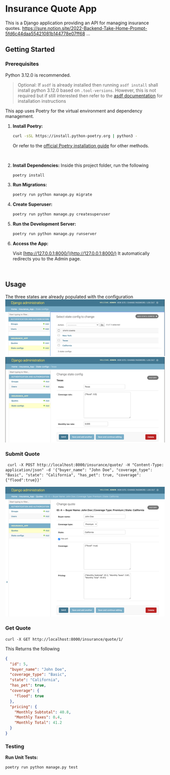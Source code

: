 # Insurance Quote App
This is a Django application providing an API for managing insurance quotes.
https://sure.notion.site/2022-Backend-Take-Home-Prompt-5fd6c44daa55421081b144778e07ff68
...

## Getting Started

### Prerequisites
Python 3.12.0 is recommended. 
> Optional: 
If `asdf` is already installed then running `asdf install` shall install python 3.12.0 based on `.tool-versions`. However, this is not required but if still interested then refer to the [asdf documentation](https://asdf-vm.com/#/core-manage-asdf) for installation instructions 

This app uses Poetry for the virtual environment and dependency management.


1. **Install Poetry:**

    ```bash
    curl -sSL https://install.python-poetry.org | python3 -
    ```

    Or refer to the [official Poetry installation guide](https://python-poetry.org/docs/#installation) for other methods.
<br>

2. **Install Dependencies:**
    Inside this project folder, run the following

    ```bash
    poetry install
    ```

3. **Run Migrations:**

    ```bash
    poetry run python manage.py migrate
    ```

5. **Create Superuser:**

    ```bash
    poetry run python manage.py createsuperuser
    ```

6. **Run the Development Server:**

    ```bash
    poetry run python manage.py runserver
    ```

7. **Access the App:**

    Visit [http://127.0.0.1:8000/](http://127.0.0.1:8000/) It automatically redirects you to the Admin page.
<br>


## Usage
The three states are already populated with the configuration
![image info](./images/state_configs.png)
![image info](./images/state_config.png)

### Submit Quote
```curl
 curl -X POST http://localhost:8000/insurance/quote/ -H "Content-Type: application/json" -d '{"buyer_name": "John Doe", "coverage_type": "Basic", "state": "California", "has_pet": true, "coverage": {"flood":true}}' 
 ```
 ![image info](./images/quote.png)
### Get Quote
```
curl -X GET http://localhost:8000/insurance/quote/1/
```
This Returns the following
```JSON
{
  "id": 5,
  "buyer_name": "John Doe",
  "coverage_type": "Basic",
  "state": "California",
  "has_pet": true,
  "coverage": {
    "flood": true
  },
  "pricing": {
    "Monthly Subtotal": 40.8,
    "Monthly Taxes": 0.4,
    "Monthly Total": 41.2
  }
}
```

### Testing

**Run Unit Tests:**

```bash
poetry run python manage.py test
```
